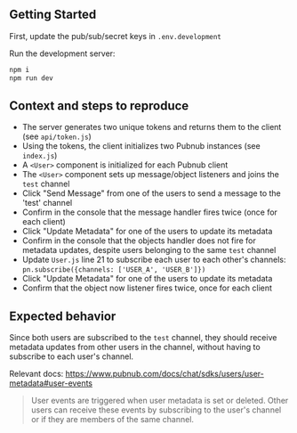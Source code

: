 ## Getting Started

First, update the pub/sub/secret keys in `.env.development`

Run the development server:

```bash
npm i
npm run dev
```

## Context and steps to reproduce 

* The server generates two unique tokens and returns them to the client (see `api/token.js`)
* Using the tokens, the client initializes two Pubnub instances (see `index.js`)
* A `<User>` component is initialized for each Pubnub client
* The `<User>` component sets up message/object listeners and joins the `test` channel
* Click "Send Message" from one of the users to send a message to the 'test' channel
* Confirm in the console that the message handler fires twice (once for each client)
* Click "Update Metadata" for one of the users to update its metadata
* Confirm in the console that the objects handler does not fire for metadata updates, despite users belonging to the same `test` channel
* Update `User.js` line 21 to subscribe each user to each other's channels: `pn.subscribe({channels: ['USER_A', 'USER_B']})`
* Click "Update Metadata" for one of the users to update its metadata
* Confirm that the object now listener fires twice, once for each client

## Expected behavior

Since both users are subscribed to the `test` channel, they should receive metadata updates from other users in the channel, without having to subscribe to each user's channel.

Relevant docs: https://www.pubnub.com/docs/chat/sdks/users/user-metadata#user-events

> User events are triggered when user metadata is set or deleted. Other users can receive these events by subscribing to the user's channel or if they are members of the same channel.
